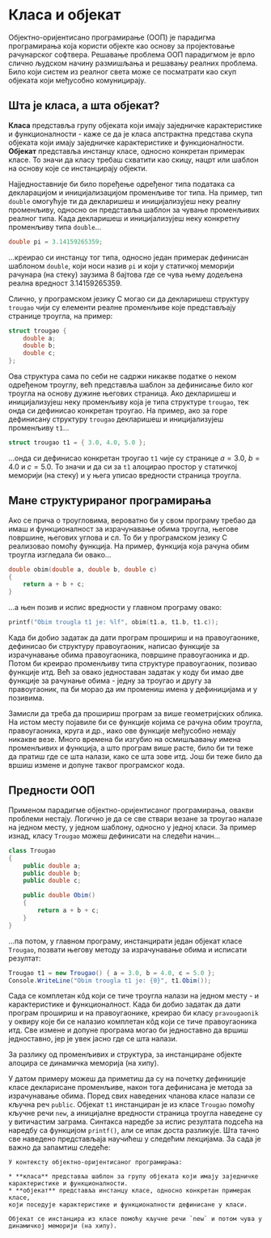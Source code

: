 # Класа и објекат

Објектно-оријентисано програмирање (ООП) је парадигма програмирања која користи
објекте као основу за пројектовање рачунарског софтвера. Решавање проблема
ООП парадигмом је врло слично људском начину размишљања и решавању реалних
проблема. Било који систем из реалног света може се посматрати као скуп
објеката који међусобно комуницирају.

## Шта је класа, а шта објекат?

**Класа** представља групу објеката који имају заједничке карактеристике и
функционалности - каже се да је класа апстрактна представа скупа објеката који
имају заједничке карактеристике и функционалности. **Објекат** представља
инстанцу класе, односно конкретан примерак класе. То значи да класу требаш
схватити као скицу, нацрт или шаблон на основу које се инстанцирају објекти.

Најједноставније би било поређење одређеног типа података са декларацијом и
иницијализацијом променљиве тог типа. На пример, тип `double` омогућује ти да
декларишеш и иницијализујеш неку реалну променљиву, односно он представља
шаблон за чување променљивих реалног типа. Када декларишеш и иницијализујеш
неку конкретну променљиву типа `double`...

```c
double pi = 3.14159265359;
```

...креирао си инстанцу тог типа, односно један примерак дефинисан шаблоном
`double`, који носи назив `pi` и који у статичкој меморији рачунара (на стеку)
заузима 8 бајтова где се чува њему додељена реална вредност $3.14159265359$.

Слично, у програмском језику C могао си да декларишеш структуру `trougao` чији
су елементи реалне променљиве које представљају странице троугла, на пример:

```c
struct trougao {
    double a;
    double b;
    double c;
};
```

Ова структура сама по себи не садржи никакве податке о неком одређеном троуглу,
већ представља шаблон за дефинисање било ког троугла на основу дужине његових
страница. Ако декларишеш и иницијализујеш неку променљиву која је типа
структуре `trougao`, тек онда си дефинисао конкретан троугао. На пример, ако за
горе дефинисану структуру `trougao` декларишеш и иницијализујеш променљиву
`t1`...

```c
struct trougao t1 = { 3.0, 4.0, 5.0 };
```

...онда си дефинисао конкретан троугао `t1` чије су странице $a=3.0$, $b=4.0$ и
$c=5.0$. То значи и да си за `t1` алоцирао простор у статичкој меморији (на
стеку) и у њега уписао вредности страница троугла.

## Мане структурираног програмирања

Ако се прича о троугловима, вероватно би у свом програму требао да имаш и
функционалност за израчунавање обима троугла, његове површине, његових углова и
сл. То би у програмском језику C реализовао помоћу функција. На пример,
функција која рачуна обим троугла изгледала би овако...

```c
double obim(double a, double b, double c)
{
    return a + b + c;
}
```

...а њен позив и испис вредности у главном програму овако:

```c
printf("Obim trougla t1 je: %lf", obim(t1.a, t1.b, t1.c));
```

Када би добио задатак да дати програм прошириш и на правоугаонике, дефинисао би
структуру правоугаоник, написао функције за израчунавање обима правоугаоника,
површине правоугаоника и др. Потом би креирао променљиву типа структуре
правоугаоник, позивао функције итд. Већ за овако једноставан задатак у коду би
имао две функције за рачунање обима - једну за троугао и другу за правоугаоник,
па би морао да им промениш имена у дефиницијама и у позивима.

Замисли да треба да прошириш програм за више геометријских облика. На истом
месту појавиле би се функције којима се рачуна обим троугла, правоугаоника,
круга и др., иако ове функције међусобно немају никакве везе. Много времена би
изгубио на осмишљавању имена променљивих и функција, а што програм више расте,
било би ти теже да пратиш где се шта налази, како се шта зове итд. Још би теже
било да вршиш измене и допуне таквог програмског кода.

## Предности ООП

Применом парадигме објектно-оријентисаног програмирања, овакви проблеми
нестају. Логично је да се све ствари везане за троугао налазе на једном месту,
у једном шаблону, односно у једној класи. За пример изнад, класу `Trougao`
можеш дефинисати на следећи начин...

```cs
class Trougao
{
    public double a;
    public double b;
    public double c;

    public double Obim()
    {
        return a + b + c;
    }
}
```

...па потом, у главном програму, инстанцирати један објекат класе `Trougao`,
позвати његову методу за израчунавање обима и исписати резултат:

```cs
Trougao t1 = new Trougao() { a = 3.0, b = 4.0, c = 5.0 };
Console.WriteLine("Obim trougla t1 je: {0}", t1.Obim());
```

Сада се комплетан кôд који се тиче троугла налази на једном месту - и
карактеристике и функционалност. Када би добио задатак да дати програм прошириш
и на правоугаонике, креирао би класу `pravougaonik` у оквиру које би се налазио
комплетан кôд који се тиче правоугаоника итд. Све измене и допуне програма
могао би једноставно да вршиш једноставно, јер је увек јасно где се шта налази.

За разлику од променљивих и структура, за инстанциране објекте алоцира се
динамичка меморија (на хипу).

У датом примеру можеш да приметиш да су на почетку дефиниције класе декларисане
променљиве, након тога дефинисана је метода за израчунавање обима. Поред свих
наведених чланова класе налази се кључна реч `public`. Објекат `t1` инстанциран
је из класе `Trougao` помоћу кључне речи `new`, а иницијалне вредности страница
троугла наведене су у витичастим заграма. Синтакса наредбе за испис резултата
подсећа на наредбу са функцијом `printf()`, али се ипак доста разликује. Шта
тачно све наведено представљаја научићеш у следећим лекцијама. За сада је важно
да запамтиш следеће:

```{infonote}
У контексту објектно-оријентисаног програмирања:

* **класа** представља шаблон за групу објеката који имају заједничке
карактеристике и функционалности. 
* **објекат** представља инстанцу класе, односно конкретан примерак класе,
који поседује карактеристике и функционалности дефинисане у класи.

Објекат се инстанцира из класе помоћу кључне речи `new` и потом чува у
динамичкој меморији (на хипу).
```
